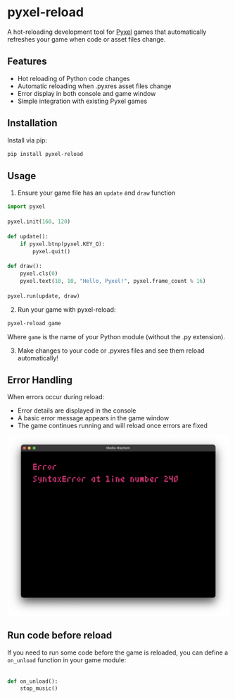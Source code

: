 # pyxel-reload

A hot-reloading development tool for [Pyxel](https://github.com/kitao/pyxel) games that automatically refreshes your game when code or asset files change.

## Features

- Hot reloading of Python code changes
- Automatic reloading when .pyxres asset files change
- Error display in both console and game window
- Simple integration with existing Pyxel games

## Installation

Install via pip:

```bash
pip install pyxel-reload
```

## Usage

1. Ensure your game file has an `update` and `draw` function

```python
import pyxel

pyxel.init(160, 120)

def update():
    if pyxel.btnp(pyxel.KEY_Q):
        pyxel.quit()

def draw():
    pyxel.cls(0)
    pyxel.text(10, 10, "Hello, Pyxel!", pyxel.frame_count % 16)

pyxel.run(update, draw)
```

2. Run your game with pyxel-reload:

```bash
pyxel-reload game
```

Where `game` is the name of your Python module (without the .py extension).

3. Make changes to your code or .pyxres files and see them reload automatically!

## Error Handling

When errors occur during reload:
- Error details are displayed in the console
- A basic error message appears in the game window
- The game continues running and will reload once errors are fixed

![](error-overlay.png)

## Run code before reload

If you need to run some code before the game is reloaded, you can define a
`on_unload` function in your game module:

```python

def on_unload():
    stop_music()
```
